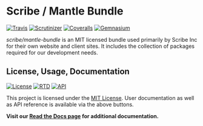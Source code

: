 # Scribe / Mantle Bundle

[![Travis](https://img.shields.io/travis/scribenet/symfony-mantle-bundle/master.svg?style=flat-square)](https://symfony-mantle-bundle.docs.scribe.tools/ci)
[![Scrutinizer](https://img.shields.io/scrutinizer/g/scribenet/symfony-mantle-bundle/master.svg?style=flat-square)](https://symfony-mantle-bundle.docs.scribe.tools/quality)
[![Coveralls](https://img.shields.io/coveralls/scribenet/symfony-mantle-bundle/master.svg?style=flat-square)](https://symfony-mantle-bundle.docs.scribe.tools/coverage)
[![Gemnasium](https://img.shields.io/gemnasium/scribenet/symfony-mantle-bundle.svg?style=flat-square)](https://symfony-mantle-bundle.docs.scribe.tools/deps)

*scribe/mantle-bundle* is an MIT licensed bundle used primarily by Scribe Inc for their own website and client sites. It
includes the collection of packages required for our development needs.

## License, Usage, Documentation

[![License](https://img.shields.io/badge/license-MIT-008ac6.svg?style=flat-square)](https://symfony-mantle-bundle.docs.scribe.tools/license)
[![RTD](https://readthedocs.org/projects/symfony-mantle-bundle/badge/?version=latest&style=flat-square)](https://symfony-mantle-bundle.docs.scribe.tools/docs)
[![API](https://img.shields.io/badge/docs-reference%20api-c75ec1.svg?style=flat-square)](https://symfony-mantle-bundle.docs.scribe.tools/api)

This project is licensed under the [MIT License](https://symfony-mantle-bundle.docs.scribe.tools/license).
User documentation as well as API reference is available via the above buttons.

**Visit our [Read the Docs page](https://symfony-mantle-bundle.docs.scribe.tools/docs) for additional documentation.**

